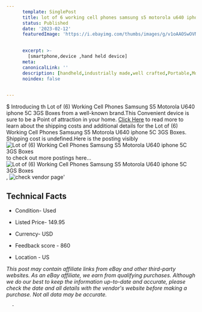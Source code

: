 ```yaml
---
      template: SinglePost
      title: lot of 6 working cell phones samsung s5 motorola u640 iphone 5c 3gs boxes
      status: Published
      date: '2023-02-12'
      featuredImage: 'https://i.ebayimg.com/thumbs/images/g/v1oAAOSwOVNfNw-T/s-l225.jpg'
       

      excerpt: >-
        [smartphone,device ,hand held device]
      meta:
      canonicalLink: ''
      description: [handheld,industrially made,well crafted,Portable,Mobile,Compact,Convenient,Lightweight,Maneuverable,Man-portable,Miniature,Carriable,Hand-held,Light,Holdable,Transportable,Mobile device,Pocket-sized,On-the-go,Wireless,Cordless,Compact size,Convenient size, smartphone,device ,hand held device]
      noindex: false
      

---
```

$
      Introducing th Lot of (6) Working Cell Phones Samsung S5 Motorola U640 iphone 5C 3GS Boxes from a well-known brand.This Convenient device  is sure to be a Point of attraction  in your home. [Click Here](https://www.ebay.com/itm/373149335101?hash=item56e16efe3d%3Ag%3Av1oAAOSwOVNfNw-T&mkevt=1&mkcid=1&mkrid=711-53200-19255-0&campid=%253CePNCampaignId%253E&customid=%253CreferenceId%253E&toolid=10049) to read more to learn about the shipping costs and additional details for the Lot of (6) Working Cell Phones Samsung S5 Motorola U640 iphone 5C 3GS Boxes. Shipping cost is undefined.Here is the posting visibly ![Lot of (6) Working Cell Phones Samsung S5 Motorola U640 iphone 5C 3GS Boxes](https://i.ebayimg.com/thumbs/images/g/v1oAAOSwOVNfNw-T/s-l225.jpg) to check out more postings here... ![Lot of (6) Working Cell Phones Samsung S5 Motorola U640 iphone 5C 3GS Boxes](https://i.ebayimg.com/images/g/v1oAAOSwOVNfNw-T/s-l1600.jpg), ![check vendor page](https://origin-galleryplus.ebayimg.com/ws/web/373149335101_2_0_1/225x225.jpg,https://origin-galleryplus.ebayimg.com/ws/web/373149335101_3_0_1/225x225.jpg,https://origin-galleryplus.ebayimg.com/ws/web/373149335101_4_0_1/225x225.jpg,https://origin-galleryplus.ebayimg.com/ws/web/373149335101_5_0_1/225x225.jpg,https://origin-galleryplus.ebayimg.com/ws/web/373149335101_6_0_1/225x225.jpg,https://origin-galleryplus.ebayimg.com/ws/web/373149335101_7_0_1/225x225.jpg,https://origin-galleryplus.ebayimg.com/ws/web/373149335101_8_0_1/225x225.jpg,https://origin-galleryplus.ebayimg.com/ws/web/373149335101_9_0_1/225x225.jpg,https://origin-galleryplus.ebayimg.com/ws/web/373149335101_10_0_1/225x225.jpg,https://origin-galleryplus.ebayimg.com/ws/web/373149335101_11_0_1/225x225.jpg,https://origin-galleryplus.ebayimg.com/ws/web/373149335101_12_0_1/225x225.jpg)'

      

 ## Technical Facts 



     
      

 - Condition- Used 


      

 - Listed Price- 149.95 


      

 - Currency- USD 


      

 - Feedback score - 860 


      

 - Location - US 


      
      

 *_This post may contain affiliate links from eBay and other third-party websites. As an eBay affiliate, we earn from qualifying purchases. Although we do our best to keep the information up-to-date and accurate, please check the date and all details with the vendor's website before making a purchase. Not all data may be accurate._*




      -
